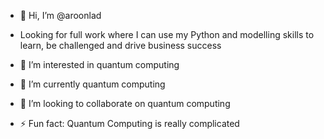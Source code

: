 - 👋 Hi, I’m @aroonlad
- Looking for full work where I can use my Python and modelling skills to learn, be challenged and drive business success

- 👀 I’m interested in quantum computing
- 🌱 I’m currently quantum computing
- 💞️ I’m looking to collaborate on quantum computing
- ⚡ Fun fact: Quantum Computing is really complicated



<!---
iloveebeans/iloveebeans is a ✨ special ✨ repository because its `README.md` (this file) appears on your GitHub profile.
You can click the Preview link to take a look at your changes.
--->
